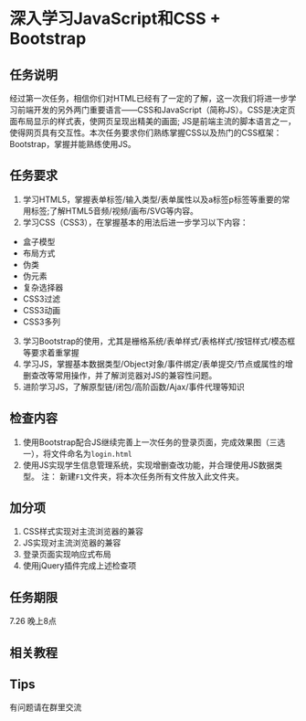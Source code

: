 # 深入学习JavaScript和CSS + Bootstrap

## 任务说明
经过第一次任务，相信你们对HTML已经有了一定的了解，这一次我们将进一步学习前端开发的另外两门重要语言——CSS和JavaScript（简称JS）。CSS是决定页面布局显示的样式表，使网页呈现出精美的画面; JS是前端主流的脚本语言之一，使得网页具有交互性。本次任务要求你们熟练掌握CSS以及热门的CSS框架：Bootstrap，掌握并能熟练使用JS。

## 任务要求
1. 学习HTML5，掌握表单标签/输入类型/表单属性以及a标签p标签等重要的常用标签;了解HTML5音频/视频/画布/SVG等内容。
2. 学习CSS（CSS3），在掌握基本的用法后进一步学习以下内容：
 - 盒子模型
 - 布局方式
 - 伪类
 - 伪元素
 - 复杂选择器
 - CSS3过滤
 - CSS3动画
 - CSS3多列
3. 学习Bootstrap的使用，尤其是栅格系统/表单样式/表格样式/按钮样式/模态框等要求着重掌握
4. 学习JS，掌握基本数据类型/Object对象/事件绑定/表单提交/节点或属性的增删查改等常用操作，并了解浏览器对JS的兼容性问题。
5. 进阶学习JS，了解原型链/闭包/高阶函数/Ajax/事件代理等知识

## 检查内容
1. 使用Bootstrap配合JS继续完善上一次任务的登录页面，完成效果图（三选一），将文件命名为`login.html`
2. 使用JS实现学生信息管理系统，实现增删查改功能，并合理使用JS数据类型。
注： 新建`F1`文件夹，将本次任务所有文件放入此文件夹。

## 加分项
1. CSS样式实现对主流浏览器的兼容
2. JS实现对主流浏览器的兼容
3. 登录页面实现响应式布局
4. 使用jQuery插件完成上述检查项

## 任务期限
7.26 晚上8点

## 相关教程

## Tips
有问题请在群里交流
